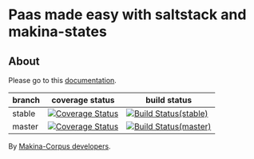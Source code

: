 Paas made easy with saltstack and makina-states
===================================================
About
------

Please go to this [documentation](http://makina-states.readthedocs.org).

| branch  | coverage status                                                                                                                                                      |  build status                                                                                                                                    |
|---------|----------------------------------------------------------------------------------------------------------------------------------------------------------------------|--------------------------------------------------------------------------------------------------------------------------------------------------|
| stable  | [![Coverage Status](https://coveralls.io/repos/makinacorpus/makina-states/badge.svg?branch=stable)](https://coveralls.io/r/makinacorpus/makina-states?branch=stable) |  [![Build Status(stable)](https://travis-ci.org/makinacorpus/makina-states.svg?branch=stable)](https://travis-ci.org/makinacorpus/makina-states) |
| master  | [![Coverage Status](https://coveralls.io/repos/makinacorpus/makina-states/badge.svg?branch=master)](https://coveralls.io/r/makinacorpus/makina-states?branch=master) |  [![Build Status(master)](https://travis-ci.org/makinacorpus/makina-states.svg?branch=master)](https://travis-ci.org/makinacorpus/makina-states) |

By [Makina-Corpus developers](http://www.makina-corpus.com).






